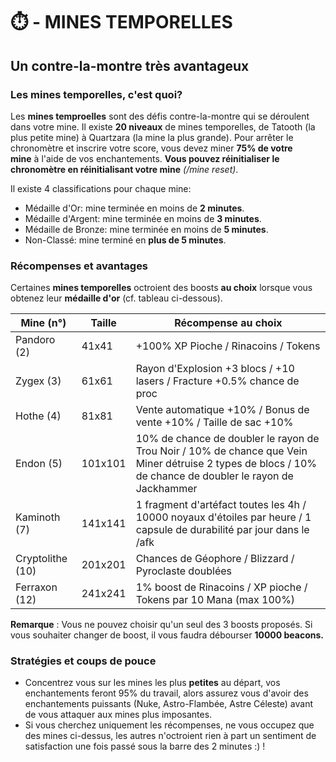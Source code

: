 # ⏱️ - MINES TEMPORELLES
## Un contre-la-montre très avantageux

### **Les mines temporelles, c'est quoi?**

Les **mines temproelles** sont des défis contre-la-montre qui se déroulent dans votre mine. Il existe **20 niveaux** de mines temporelles, de Tatooth (la plus petite mine) à Quartzara (la mine la plus grande). Pour arrêter le chronomètre et inscrire votre score, vous devez miner **75% de votre  
mine** à l'aide de vos enchantements. **Vous pouvez réinitialiser le chronomètre en réinitialisant votre mine** *(/mine reset)*.

Il existe 4  classifications pour chaque mine:
- Médaille  d'Or: mine terminée en moins de **2 minutes**.
- Médaille d'Argent: mine terminée en moins de **3 minutes**.
- Médaille de Bronze: mine terminée en moins de **5 minutes**.
- Non-Classé: mine terminé en **plus de 5 minutes**.

### **Récompenses et avantages**

Certaines **mines temporelles** octroient des boosts **au choix** lorsque vous obtenez leur **médaille d'or** (cf. tableau ci-dessous).

| Mine (n°)          | Taille       | Récompense au choix |
| ------------------ | ------------ | ------------------- |
| Pandoro (2)        |    41x41     | +100% XP Pioche / Rinacoins / Tokens |
| Zygex (3)          |    61x61     | Rayon d'Explosion +3 blocs / +10 lasers / Fracture +0.5% chance de proc |
| Hothe (4)          |    81x81     | Vente automatique +10% / Bonus de vente +10% / Taille de sac +10% |
| Endon (5)          |   101x101    | 10% de chance de doubler le rayon de Trou Noir / 10% de chance que Vein Miner détruise 2 types de blocs / 10% de chance de doubler le rayon de Jackhammer |
| Kaminoth (7)       |   141x141    | 1 fragment d'artéfact toutes les 4h / 10000 noyaux d'étoiles par heure / 1 capsule de durabilité par jour dans le /afk |
| Cryptolithe (10)   |   201x201    | Chances de Géophore / Blizzard / Pyroclaste doublées |
| Ferraxon (12)      |   241x241    | 1% boost de Rinacoins / XP pioche / Tokens par 10 Mana (max 100%) |

**Remarque** : Vous ne pouvez choisir qu'un seul des 3 boosts proposés. Si vous souhaiter changer de boost, il vous faudra débourser **10000 beacons.**

### Stratégies et coups de pouce

- Concentrez vous sur les mines les plus **petites** au départ, vos enchantements feront 95% du travail, alors assurez vous d'avoir des enchantements puissants (Nuke, Astro-Flambée, Astre Céleste) avant de vous attaquer aux mines plus imposantes.
- Si vous cherchez uniquement les récompenses, ne vous occupez que des mines ci-dessus, les autres n'octroient rien à part un sentiment de satisfaction une fois passé sous la barre des 2 minutes :) !
